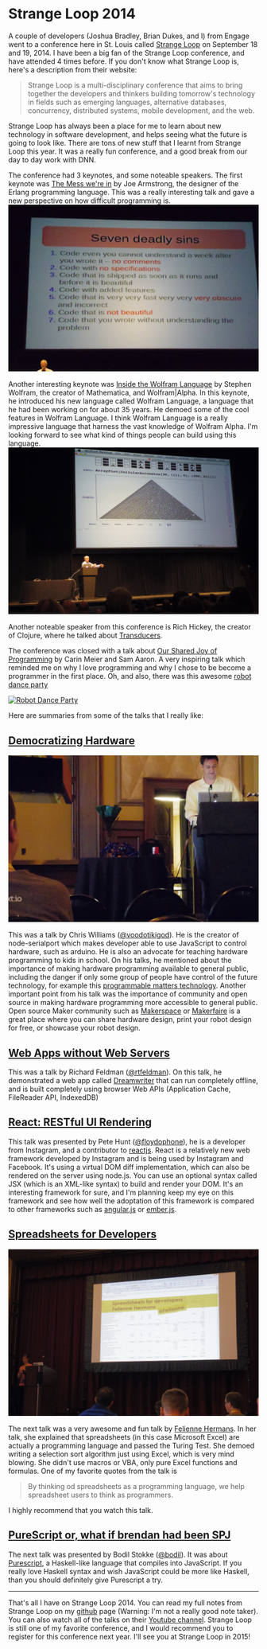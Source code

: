 Strange Loop 2014
=================

A couple of developers (Joshua Bradley, Brian Dukes, and I) from Engage went to a conference here in St. Louis called [Strange Loop](https://thestrangeloop.com/) on September 18 and 19, 2014. I have been a big fan of the Strange Loop conference, and have attended 4 times before. If you don't know what Strange Loop is, here's a description from their website: 

>Strange Loop is a multi-disciplinary conference that aims to bring together the developers and thinkers building tomorrow's technology in fields such as emerging languages, alternative databases, concurrency, distributed systems, mobile development, and the web.

Strange Loop has always been a place for me to learn about new technology in software development, and helps seeing what the future is going to look like. There are tons of new stuff that I learnt from Strange Loop this year. It was a really fun conference, and a good break from our day to day work with DNN. 

The conference had 3 keynotes, and some noteable speakers. The first keynote was [The Mess we're in](http://youtu.be/lKXe3HUG2l4) by Joe Armstrong, the designer of the Erlang programming language. This was a really interesting talk and gave a new perspective on how difficult programming is.
![Joe Armstrong](https://raw.githubusercontent.com/abadi199/Strange-Loop-2014/master/images/IMGP1006.JPG)

Another interesting keynote was [Inside the Wolfram Language](http://youtu.be/EjCWdsrVcBM) by Stephen Wolfram, the creator of Mathematica, and Wolfram|Alpha. In this keynote, he introduced his new language called Wolfram Language, a language that he had been working on for about 35 years. He demoed some of the cool features in Wolfram Language. I think Wolfram Language is a really impressive language that harness the vast knowledge of Wolfram Alpha. I'm looking forward to see what kind of things people can build using this language.
![Stephen Wolfram](https://raw.githubusercontent.com/abadi199/Strange-Loop-2014/master/images/IMGP1069.JPG)

Another noteable speaker from this conference is Rich Hickey, the creator of Clojure, where he talked about [Transducers](http://youtu.be/6mTbuzafcII). 

The conference was closed with a talk about [Our Shared Joy of Programming](http://youtu.be/3_zW63dcZB0) by Carin Meier and Sam Aaron. A very inspiring talk which reminded me on why I love programming and why I chose to be become a programmer in the first place. Oh, and also, there was this awesome [robot dance party](http://youtu.be/KrZ8xV1jhv0)

[![Robot Dance Party](http://img.youtube.com/vi/KrZ8xV1jhv0/0.jpg)](http://youtu.be/KrZ8xV1jhv0)

Here are summaries from some of the talks that I really like:

## [Democratizing Hardware](http://youtu.be/9xbrMTieJa0)
![Chris Williams](https://raw.githubusercontent.com/abadi199/Strange-Loop-2014/master/images/IMGP1060.JPG)

This was a talk by Chris Williams ([@voodotikigod](http://www.voodootikigod.com/)). He is the creator of node-serialport which makes developer able to use JavaScript to control hardware, such as arduino. He is also an advocate for teaching hardware programming to kids in school.
On his talks, he mentioned about the importance of making hardware programming available to general public, including the danger if only some group of people have control of the future technology, for example this [programmable matters technology](http://youtu.be/5W7fH1sv26o). Another important point from his talk was the importance of community and open source in making hardware programming more accessible to general public. Open source Maker community such as [Makerspace](http://makerspace.com/) or [Makerfaire](http://makerfaire.com/) is a great place where you can share hardware design, print your robot design for free, or showcase your robot design.

## [Web Apps without Web Servers](http://youtu.be/WqV5kqaFRDU)
This was a talk by Richard Feldman ([@rtfeldman](https://twitter.com/rtfeldman)). On this talk, he demonstrated a web app called [Dreamwriter](https://dreamwriter.io/) that can run completely offline, and is built completely using browser Web APIs (Application Cache, FileReader API, IndexedDB)

## [React: RESTful UI Rendering](http://youtu.be/IVvHPPcl2TM)
This talk was presented by Pete Hunt ([@floydophone](https://twitter.com/floydophone)), he is a developer from Instagram, and a contributor to [reactjs](http://reactjs.org). React is a relatively new web framework developed by Instagram and is being used by Instagram and Facebook. It's using a virtual DOM diff implementation, which can also be rendered on the server using node.js. You can use an optional syntax called JSX (which is an XML-like syntax) to build and render your DOM. It's an interesting framework for sure, and I'm planning keep my eye on this framework and see how well the adoptation of this framework is compared to other frameworks such as [angular.js](https://angularjs.org/) or [ember.js](http://emberjs.com/).

## [Spreadsheets for Developers](http://youtu.be/0CKru5d4GPk)
![Felienne Hermans](https://raw.githubusercontent.com/abadi199/Strange-Loop-2014/master/images/IMGP1081.JPG)

The next talk was a very awesome and fun talk by [Felienne Hermans](http://www.felienne.com). In her talk, she explained that spreadsheets (in this case Microsoft Excel) are actually a programming language and passed the Turing Test. She demoed writing a selection sort algorithm just using Excel, which is very mind blowing. She didn't use macros or VBA, only pure Excel functions and formulas. One of my favorite quotes from the talk is

>By thinking od spreadsheets as a programming language, we help spreadsheet users to think as programmers.

I highly recommend that you watch this talk.

## [PureScript or, what if brendan had been SPJ](http://youtu.be/yIlDBPiMb0o)
The next talk was presented by Bodil Stokke ([@bodil](https://twitter.com/bodil)). It was about [Purescript](http://www.purescript.org/), a Haskell-like language that compiles into JavaScript. If you really love Haskell syntax and wish JavaScript could be more like Haskell, than you should definitely give Purescript a try.

---

That's all I have on Strange Loop 2014. You can read my full notes from Strange Loop on my [github](https://github.com/abadi199/Strange-Loop-2014) page (Warning: I'm not a really good note taker). You can also watch all of the talks on their [Youtube channel](https://www.youtube.com/channel/UC_QIfHvN9auy2CoOdSfMWDw). Strange Loop is still one of my favorite conference, and I would recommend you to register for this conference next year. I'll see you at Strange Loop in 2015!
